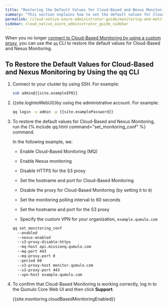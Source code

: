 ```yaml
---
title: "Restoring the Default Values for Cloud-Based and Nexus Monitoring"
summary: "This section explains how to set the default values for Cloud-Based Monitoring and Nexus Monitoring."
permalink: /cloud-native-azure-administrator-guide/monitoring-and-metrics/restoring-default-values-cloud-based-nexus-monitoring.html
sidebar: cloud_native_azure_administrator_guide_sidebar
---
```


When you no longer [connect to Cloud-Based Monitoring by using a custom proxy](connecting-cloud-based-monitoring-s3-custom-proxy.html), you can use the `qq` CLI to restore the default values for Cloud-Based and Nexus Monitoring.

## To Restore the Default Values for Cloud-Based and Nexus Monitoring by Using the qq CLI

1. Connect to your cluster by using SSH. For example:

   ```bash
   ssh admin@{{site.exampleIP0}}
   ```

1. {{site.logIntoWebUI}}by using the administrative account. For example:

   ```bash
   qq login -u admin -p {{site.examplePassword}}
   ```

1. To restore the default values for Cloud-Based and Nexus Monitoring, run the {% include qq.html command="set_monitoring_conf" %} command.

   In the following example, we:
   
   * Enable Cloud-Based Monitoring (MQ)
   
   * Enable Nexus monitoring

   * Disable HTTPS for the S3 proxy

   * Set the hostname and port for Cloud-Based Monitoring

   * Disable the proxy for Cloud-Based Monitoring (by setting it to `0`)

   * Set the monitoring polling interval to 60 seconds

   * Set the hostname and port for the S3 proxy
   
   * Specify the custom VPN for your organization, `example.qumulo.com`

   ```bash
   qq set_monitoring_conf
     --enabled
     --nexus-enabled
     --s3-proxy-disable-https
     --mq-host api.missionq.qumulo.com
     --mq-port 443
     --mq-proxy-port 0
     --period 60
     --s3-proxy-host monitor.qumulo.com
     --s3-proxy-port 443
     --vpn-host example.qumulo.com
   ```
 
 1. To confirm that Cloud-Based Monitoring is working correctly, log in to the Qumulo Core Web UI and then click **Support**.
 
    {{site.monitoring.cloudBasedMonitoringEnabled}}
